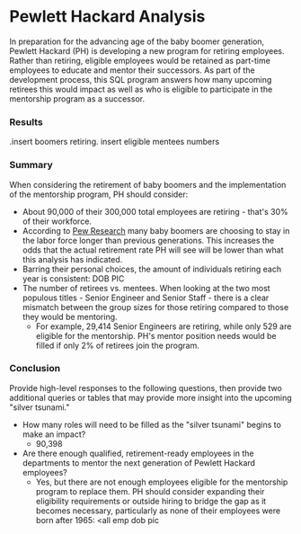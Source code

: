 # Pewlett Hackard Analysis
In preparation for the advancing age of the baby boomer generation, Pewlett Hackard (PH) is developing a new program for retiring employees. Rather than retiring, eligible employees would be retained as part-time employees to educate and mentor their successors. As part of the development process, this SQL program answers how many upcoming retirees this would impact as well as who is eligible to participate in the mentorship program as a successor.

### Results
.insert boomers retiring. insert eligible mentees numbers

### Summary
When considering the retirement of baby boomers and the implementation of the mentorship program, PH should consider:
- About 90,000 of their 300,000 total employees are retiring - that's 30% of their workforce.
- According to [Pew Research](https://www.pewresearch.org/fact-tank/2019/07/24/baby-boomers-us-labor-force/) many baby boomers are choosing to stay in the labor force longer than previous generations. This increases the odds that the actual retirement rate PH will see will be lower than what this analysis has indicated.
- Barring their personal choices, the amount of individuals retiring each year is consistent: DOB PIC
- The number of retirees vs. mentees. When looking at the two most populous titles - Senior Engineer and Senior Staff - there is a clear mismatch between the group sizes for those retiring compared to those they would be mentoring. 
  - For example, 29,414 Senior Engineers are retiring, while only 529 are eligible for the mentorship. PH's mentor position needs would be filled if only 2% of retirees join the program.

### Conclusion
Provide high-level responses to the following questions, then provide two additional queries or tables that may provide more insight into the upcoming "silver tsunami."
- How many roles will need to be filled as the "silver tsunami" begins to make an impact?
  - 90,398
- Are there enough qualified, retirement-ready employees in the departments to mentor the next generation of Pewlett Hackard employees?
  - Yes, but there are not enough employees eligible for the mentorship program to replace them. PH should consider expanding their eligibility requirements or outside hiring to bridge the gap as it becomes necessary, particularly as none of their employees were born after 1965: <all emp dob pic
